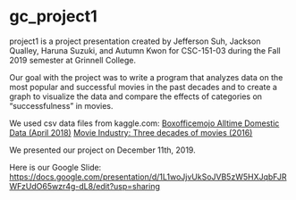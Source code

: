 # gc_project1

project1 is a project presentation created by Jefferson Suh, Jackson Qualley, Haruna Suzuki, and Autumn Kwon for CSC-151-03 during the Fall 2019 semester at Grinnell College.

Our goal with the project was to write a program that analyzes data on the most popular and successful movies in the past decades and to create a graph to visualize the data and compare the effects of categories on “successfulness” in movies.

We used csv data files from kaggle.com:
[Boxofficemojo Alltime Domestic Data (April 2018)](https://www.kaggle.com/eliasdabbas/boxofficemojo-alltime-domestic-data)
[Movie Industry: Three decades of movies (2016)](https://www.kaggle.com/danielgrijalvas/movies)

We presented our project on December 11th, 2019.

Here is our Google Slide:
https://docs.google.com/presentation/d/1L1woJjvUkSoJVB5zW5HXJqbFJRWFzUdO65wzr4g-dL8/edit?usp=sharing

